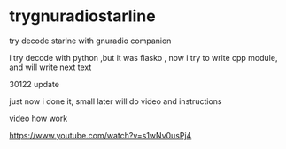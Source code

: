 # trygnuradiostarline
try decode starlne with gnuradio companion


i try decode with python ,but it was fiasko , now i try to write cpp module, and will write next text

30122 update 


just now i done it, small later will do video and instructions


video how work 

https://www.youtube.com/watch?v=s1wNv0usPj4
